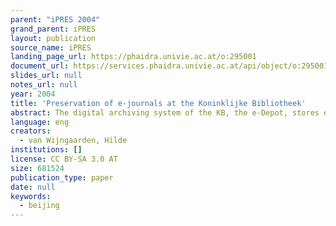 ```yaml
---
parent: "iPRES 2004"
grand_parent: iPRES
layout: publication
source_name: iPRES
landing_page_url: https://phaidra.univie.ac.at/o:295001
document_url: https://services.phaidra.univie.ac.at/api/object/o:295001/download
slides_url: null
notes_url: null
year: 2004
title: 'Preservation of e-journals at the Koninklijke Bibliotheek'
abstract: The digital archiving system of the KB, the e-Depot, stores e-journals of major international publishers automatically and for the long-term. This amounts to a total of over 2 million articles stored today and this is just after the first year that the system has been operational. Two major publishers, Elsevier and Kluwer, deposit their world production of e-journals at the e-Depot. And since they publish mainly in the field of Science, Technology and Medicine, the e-Depot now holds about 20% of everything that is recently published in this field, world-wide. This presentation will explain what lead to this result, how the e-Depot works, what we have agreed with the publishers and what we plan for the future. We call the e-Depot a 'safe place', working towards international co-operation (safe place strategy) and towards certification as a so-called trusted depository.
language: eng
creators:
  - van Wijngaarden, Hilde
institutions: []
license: CC BY-SA 3.0 AT
size: 681524
publication_type: paper
date: null
keywords:
  - beijing
---
```


